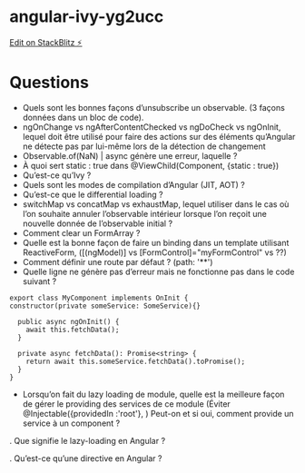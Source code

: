 # angular-ivy-yg2ucc

[Edit on StackBlitz ⚡️](https://stackblitz.com/edit/angular-ivy-yg2ucc)

# Questions

- Quels sont les bonnes façons d’unsubscribe un observable. (3 façons données dans un bloc de code).
- ngOnChange vs ngAfterContentChecked vs ngDoCheck vs ngOnInit, lequel doit être utilisé pour faire des actions sur des éléments qu’Angular ne détecte pas par lui-même lors de la détection de changement
- Observable.of(NaN) | async génère une erreur, laquelle ?
- À quoi sert static : true dans @ViewChild(Component, {static : true})
- Qu’est-ce qu’Ivy ?
- Quels sont les modes de compilation d’Angular (JIT, AOT) ?
- Qu’est-ce que le differential loading ?
- switchMap vs concatMap vs exhaustMap, lequel utiliser dans le cas où l’on souhaite annuler l’observable intérieur lorsque l’on reçoit une nouvelle donnée de l’observable initial ?
- Comment clear un FormArray ?
- Quelle est la bonne façon de faire un binding dans un template utilisant ReactiveForm, ([(ngModel)] vs [FormControl]="myFormControl" vs ??)
- Comment définir une route par défaut ? (path: '\*\*')
- Quelle ligne ne génère pas d’erreur mais ne fonctionne pas dans le code suivant ?

```
export class MyComponent implements OnInit {
constructor(private someService: SomeService){}

  public async ngOnInit() {
    await this.fetchData(); 
  }

  private async fetchData(): Promise<string> {
    return await this.someService.fetchData().toPromise();
  }
}
```

- Lorsqu’on fait du lazy loading de module, quelle est la meilleure façon de gérer le providing des services de ce module (Éviter @Injectable({providedIn :'root'}, )
  Peut-on et si oui, comment provide un service à un component ?

. Que signifie le lazy-loading en Angular ?

. Qu’est-ce qu’une directive en Angular ?
